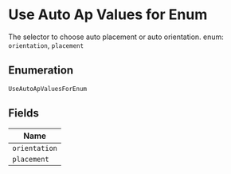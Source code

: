 
# Use Auto Ap Values for Enum

The selector to choose auto placement or auto orientation. enum: `orientation`, `placement`

## Enumeration

`UseAutoApValuesForEnum`

## Fields

| Name |
|  --- |
| `orientation` |
| `placement` |

